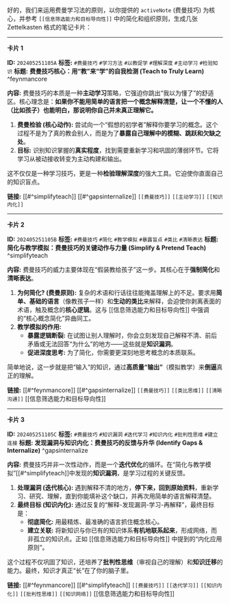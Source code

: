 好的，我们来运用费曼学习法的原则，以你提供的 `activeNote` (费曼技巧) 为核心，并参考 `[[信息筛选能力和目标导向性]]` 中的简化和组织原则，生成几张 Zettelkasten 格式的笔记卡片：

---

**卡片 1**

**ID:** `202405251105A`
**标签:** `#费曼技巧` `#学习方法` `#以教促学` `#理解深度` `#主动学习` `#检验知识`
**标题:** **费曼技巧核心：用“教”来“学”的自我检测 (Teach to Truly Learn)** ^feynmancore

**内容:**
费曼技巧的本质是一种**主动学习**策略，它强迫你跳出“我以为懂了”的舒适区。核心理念是：**如果你不能用简单的语言把一个概念解释清楚，让一个不懂的人（比如孩子）也能明白，那说明你自己并未真正理解它。**

1.  **费曼检验 (核心动作):** 尝试向一个“假想的初学者”解释你要学习的概念。这个过程不是为了真的教会别人，而是为了**暴露自己理解中的模糊、跳跃和欠缺之处**。
2.  **目标:** 识别知识掌握的**真实程度**，找到需要重新学习和巩固的薄弱环节。它将学习从被动接收转变为主动构建和输出。

这不仅仅是一种学习技巧，更是一种**检验理解深度**的强大工具。它迫使你直面自己的知识盲点。

**链接:** [[#^simplifyteach]] [[#^gapsinternalize]] `[[费曼技巧]]` `[[主动学习]]` `[[知识内化]]`

---

**卡片 2**

**ID:** `202405251105B`
**标签:** `#费曼技巧` `#简化` `#教学模拟` `#暴露盲点` `#类比` `#清晰表达`
**标题:** **简化与教学模拟：费曼技巧的关键动作与力量 (Simplify & Pretend Teach)** ^simplifyteach

**内容:**
费曼技巧的威力主要体现在“假装教给孩子”这一步。其核心在于**强制简化**和**清晰表达**。

1.  **为何简化? (费曼原则):** 复杂的术语和行话往往能掩盖理解上的不足。要求用**简单、基础的语言**（像教孩子一样）和**生动的类比**来解释，会迫使你剥离表面的术语，触及概念的**核心逻辑**。这与 [[信息筛选能力和目标导向性]] 中强调的“核心概念简化”异曲同工。
2.  **教学模拟的作用:**
    *   **暴露逻辑断裂:** 在试图让别人理解时，你会立刻发现自己解释不清、前后矛盾或无法回答“为什么”的地方——这些就是**知识漏洞**。
    *   **促进深度思考:** 为了简化，你需要更深刻地思考概念的本质联系。

简单地说，这一步就是把“输入”的知识，通过**高质量“输出”**（模拟教学）来**倒逼**真正的理解。

**链接:** [[#^feynmancore]] [[#^gapsinternalize]] `[[费曼技巧]]` `[[类比思维]]` `[[清晰沟通]]` [[信息筛选能力和目标导向性]]

---

**卡片 3**

**ID:** `202405251105C`
**标签:** `#费曼技巧` `#知识漏洞` `#迭代学习` `#知识内化` `#批判性思维` `#建立连接`
**标题:** **发现漏洞与知识内化：费曼技巧的反馈与升华 (Identify Gaps & Internalize)** ^gapsinternalize

**内容:**
费曼技巧并非一次性动作，而是一个**迭代优化**的循环。在“简化与教学模拟”[[#^simplifyteach]]中发现的**知识漏洞**，是学习过程的关键反馈。

1.  **处理漏洞 (迭代核心):** 遇到解释不清的地方，**停下来，回到原始资料**，重新学习、研究、理解，直到你能填补这个缺口，并再次用简单的语言解释清楚。
2.  **最终目标 (知识内化):** 通过反复的“解释-发现漏洞-学习-再解释”，最终目标是：
    *   **彻底简化:** 用最精炼、最准确的语言抓住概念核心。
    *   **建立关联:** 将新知识与你已有的知识体系**有机地联系起来**，形成网络，而非孤立的知识点。正如 [[信息筛选能力和目标导向性]] 中提到的“内化应用原则”。

这个过程不仅巩固了知识，还培养了**批判性思维**（审视自己的理解）和**知识迁移**的能力。最终，知识才真正“长”在了你的脑子里。

**链接:** [[#^feynmancore]] [[#^simplifyteach]] `[[费曼技巧]]` `[[迭代学习]]` `[[知识内化]]` `[[批判性思维]]` `[[知识网络]]` [[信息筛选能力和目标导向性]]